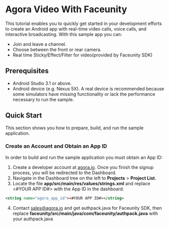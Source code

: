 # Agora Video With Faceunity

This tutorial enables you to quickly get started in your development efforts to create an Android app with real-time video calls, voice calls, and interactive broadcasting. With this sample app you can:

* Join and leave a channel.
* Choose between the front or rear camera.
* Real time Sticky/Effect/Filter for video(provided by Faceunity SDK)


## Prerequisites

* Android Studio 3.1 or above.
* Android device (e.g. Nexus 5X). A real device is recommended because some simulators have missing functionality or lack the performance necessary to run the sample.

## Quick Start
This section shows you how to prepare, build, and run the sample application.

### Create an Account and Obtain an App ID
In order to build and run the sample application you must obtain an App ID: 

1. Create a developer account at [agora.io](https://dashboard.agora.io/signin/). Once you finish the signup process, you will be redirected to the Dashboard.
2. Navigate in the Dashboard tree on the left to **Projects** > **Project List**.
3. Locate the file **app/src/main/res/values/strings.xml** and replace <#YOUR APP ID#> with the App ID in the dashboard.

```xml
<string name="agora_app_id"><#YOUR APP ID#></string>
```
4. Contact sales@agora.io and get authpack.java for Faceunity SDK, then replace **faceunity/src/main/java/com/faceunity/authpack.java** with your authpack.java


